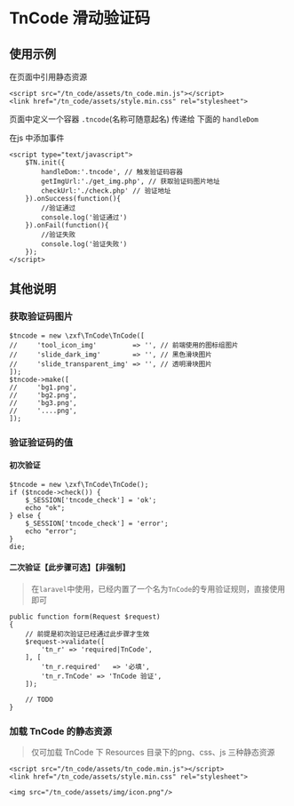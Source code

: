# TnCode 滑动验证码

## 使用示例

在页面中引用静态资源

```
<script src="/tn_code/assets/tn_code.min.js"></script>
<link href="/tn_code/assets/style.min.css" rel="stylesheet">
```

页面中定义一个容器 `.tncode`(名称可随意起名) 传递给 下面的 `handleDom`

在js 中添加事件

```
<script type="text/javascript">
    $TN.init({
        handleDom:'.tncode', // 触发验证码容器
        getImgUrl:'./get_img.php', // 获取验证码图片地址
        checkUrl:'./check.php' // 验证地址
    }).onSuccess(function(){
        //验证通过
        console.log('验证通过')
    }).onFail(function(){
        //验证失败
        console.log('验证失败')
    });
</script>
```

## 其他说明

### 获取验证码图片

```
$tncode = new \zxf\TnCode\TnCode([
//     'tool_icon_img'         => '', // 前端使用的图标组图片
//     'slide_dark_img'        => '', // 黑色滑块图片
//     'slide_transparent_img' => '', // 透明滑块图片
]);
$tncode->make([
//     'bg1.png',
//     'bg2.png',
//     'bg3.png',
//     '....png',
]);
```

### 验证验证码的值

#### 初次验证

```
$tncode = new \zxf\TnCode\TnCode();
if ($tncode->check()) {
    $_SESSION['tncode_check'] = 'ok';
    echo "ok";
} else {
    $_SESSION['tncode_check'] = 'error';
    echo "error";
}
die;
```

#### 二次验证【此步骤可选】【非强制】

> 在`laravel`中使用，已经内置了一个名为`TnCode`的专用验证规则，直接使用即可

```
public function form(Request $request)
{
    // 前提是初次验证已经通过此步骤才生效
    $request->validate([
        'tn_r' => 'required|TnCode',
    ], [
        'tn_r.required'   => '必填',
        'tn_r.TnCode' => 'TnCode 验证',
    ]);

    // TODO
}
```

### 加载 TnCode 的静态资源

> 仅可加载 TnCode 下 Resources 目录下的png、css、js 三种静态资源

```
<script src="/tn_code/assets/tn_code.min.js"></script>
<link href="/tn_code/assets/style.min.css" rel="stylesheet">

<img src="/tn_code/assets/img/icon.png"/>
```